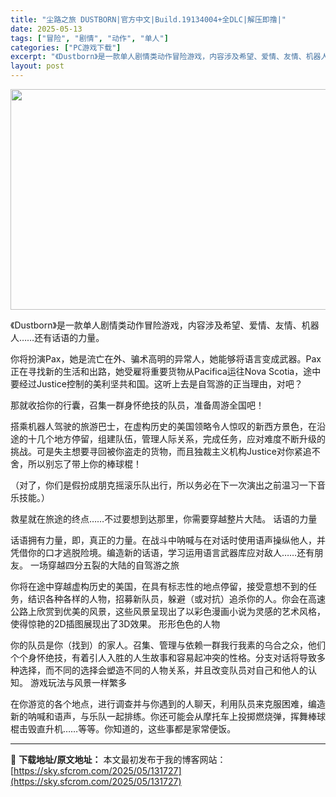 ```yaml
---
title: "尘路之旅 DUSTBORN|官方中文|Build.19134004+全DLC|解压即撸|"
date: 2025-05-13
tags: ["冒险", "剧情", "动作", "单人"]
categories: ["PC游戏下载"]
excerpt: "《Dustborn》是一款单人剧情类动作冒险游戏，内容涉及希望、爱情、友情、机器人……还有话语的力量。 你将扮演Pax，她是流亡在外、骗术高明的异常人，她能够将语言变成武器。Pax正在寻找新的生活和出路，她受雇将重要货物从Pacifica运往Nova Scotia，途中要经过Justice控制的美利&hellip;"
layout: post
---
```


<img class="aligncenter size-full wp-image-131728" src="https://sky.sfcrom.com/wp-content/uploads/2025/05/2025051306364815.webp" alt="" width="616" height="353" />

《Dustborn》是一款单人剧情类动作冒险游戏，内容涉及希望、爱情、友情、机器人……还有话语的力量。

你将扮演Pax，她是流亡在外、骗术高明的异常人，她能够将语言变成武器。Pax正在寻找新的生活和出路，她受雇将重要货物从Pacifica运往Nova Scotia，途中要经过Justice控制的美利坚共和国。这听上去是自驾游的正当理由，对吧？

那就收拾你的行囊，召集一群身怀绝技的队员，准备周游全国吧！

搭乘机器人驾驶的旅游巴士，在虚构历史的美国领略令人惊叹的新西方景色，在沿途的十几个地方停留，组建队伍，管理人际关系，完成任务，应对难度不断升级的挑战。可是失主想要寻回被你盗走的货物，而且独裁主义机构Justice对你紧追不舍，所以别忘了带上你的棒球棍！

（对了，你们是假扮成朋克摇滚乐队出行，所以务必在下一次演出之前温习一下音乐技能。）

救星就在旅途的终点……不过要想到达那里，你需要穿越整片大陆。
话语的力量

话语拥有力量，即，真正的力量。在战斗中呐喊与在对话时使用语声操纵他人，并凭借你的口才逃脱险境。编造新的话语，学习运用语言武器库应对敌人……还有朋友。
一场穿越四分五裂的大陆的自驾游之旅

你将在途中穿越虚构历史的美国，在具有标志性的地点停留，接受意想不到的任务，结识各种各样的人物，招募新队员，躲避（或对抗）追杀你的人。你会在高速公路上欣赏到优美的风景，这些风景呈现出了以彩色漫画小说为灵感的艺术风格，使得惊艳的2D插图展现出了3D效果。
形形色色的人物

你的队员是你（找到）的家人。召集、管理与依赖一群我行我素的乌合之众，他们个个身怀绝技，有着引人入胜的人生故事和容易起冲突的性格。分支对话将导致多种选择，而不同的选择会塑造不同的人物关系，并且改变队员对自己和他人的认知。
游戏玩法与风景一样繁多

在你游览的各个地点，进行调查并与你遇到的人聊天，利用队员来克服困难，编造新的呐喊和语声，与乐队一起排练。你还可能会从摩托车上投掷燃烧弹，挥舞棒球棍击毁直升机……等等。你知道的，这些事都是家常便饭。

---
📖 **下载地址/原文地址：** 本文最初发布于我的博客网站：[https://sky.sfcrom.com/2025/05/131727](https://sky.sfcrom.com/2025/05/131727)
